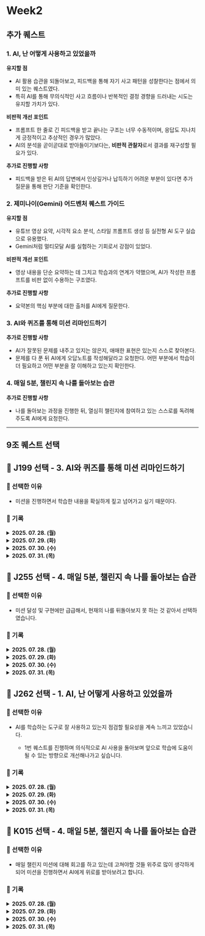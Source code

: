 # Week2

## 추가 퀘스트

### 1. AI, 난 어떻게 사용하고 있었을까

**유지할 점**

- AI 활용 습관을 되돌아보고, 피드백을 통해 자기 사고 패턴을 성찰한다는 점에서 의미 있는 퀘스트였다.
- 특히 AI를 통해 무의식적인 사고 흐름이나 반복적인 결정 경향을 드러내는 시도는 유지할 가치가 있다.

**비판적 개선 포인트**

- 프롬프트 한 줄로 긴 피드백을 받고 끝나는 구조는 너무 수동적이며, 응답도 지나치게 긍정적이고 추상적인 경우가 많았다.
- AI의 분석을 곧이곧대로 받아들이기보다는, **비판적 관찰자**로서 결과를 재구성할 필요가 있다.

**추가로 진행할 사항**

- 피드백을 받은 뒤 AI의 답변에서 인상깊거나 납득하기 어려운 부분이 있다면 추가 질문을 통해 판단 기준을 확인한다.

### 2. 제미나이(Gemini) 어드벤처 퀘스트 가이드

**유지할 점**

- 유튜브 영상 요약, 시각적 요소 분석, 스타일 프롬프트 생성 등 실전형 AI 도구 실습으로 유용했다.
- Gemini처럼 멀티모달 AI를 실험하는 기회로서 강점이 있었다.

**비판적 개선 포인트**

- 영상 내용을 단순 요약하는 데 그치고 학습과의 연계가 약했으며, AI가 작성한 프롬프트를 비판 없이 수용하는 구조였다.

**추가로 진행할 사항**

- 요약본의 핵심 부분에 대한 출처를 AI에게 질문한다.

### 3. AI와 퀴즈를 통해 미션 리마인드하기

**추가로 진행할 사항**

- AI가 잘못된 문제를 내주고 있지는 않은지, 애매한 표현은 있는지 스스로 찾아본다.
- 문제를 다 푼 뒤 AI에게 오답노트를 작성해달라고 요청한다. 어떤 부분에서 학습이 더 필요하고 어떤 부분을 잘 이해하고 있는지 확인한다.

### 4. 매일 5분, 챌린지 속 나를 돌아보는 습관

**추가로 진행할 사항**

- 나를 돌아보는 과정을 진행한 뒤, 열심히 챌린지에 참여하고 있는 스스로를 독려해주도록 AI에게 요청한다.

---

## 9조 퀘스트 선택

## 📅 J199 선택 - 3. AI와 퀴즈를 통해 미션 리마인드하기

### 📌 선택한 이유

- 미션을 진행하면서 학습한 내용을 확실하게 짚고 넘어가고 싶기 때문이다.

### 📒 기록

<details>

<summary><strong>2025. 07. 28. (월)</strong></summary>

</details>

<details>

<summary><strong>2025. 07. 29. (화)</strong></summary>

</details>

<details>

<summary><strong>2025. 07. 30. (수)</strong></summary>

</details>

<details>

<summary><strong>2025. 07. 31. (목)</strong></summary>

</details>

## 📅 J255 선택 - 4. 매일 5분, 챌린지 속 나를 돌아보는 습관

### 📌 선택한 이유

- 미션 달성 및 구현에만 급급해서, 현재의 나를 뒤돌아보지 못 하는 것 같아서 선택하였습니다.

### 📒 기록

<details>

<summary><strong>2025. 07. 28. (월)</strong></summary>

</details>

<details>

<summary><strong>2025. 07. 29. (화)</strong></summary>

</details>

<details>

<summary><strong>2025. 07. 30. (수)</strong></summary>

</details>

<details>

<summary><strong>2025. 07. 31. (목)</strong></summary>

</details>

## 📅 J262 선택 - 1. AI, 난 어떻게 사용하고 있었을까

### 📌 선택한 이유

- AI를 학습하는 도구로 잘 사용하고 있는지 점검할 필요성을 계속 느끼고 있었습니다.

  - 1번 퀘스트를 진행하며 의식적으로 AI 사용을 돌아보며 앞으로 학습에 도움이 될 수 있는 방향으로 개선해나가고 싶습니다.

### 📒 기록

<details>

<summary><strong>2025. 07. 28. (월)</strong></summary>

</details>

<details>

<summary><strong>2025. 07. 29. (화)</strong></summary>

</details>

<details>

<summary><strong>2025. 07. 30. (수)</strong></summary>

</details>

<details>

<summary><strong>2025. 07. 31. (목)</strong></summary>

</details>

## 📅 K015 선택 - 4. 매일 5분, 챌린지 속 나를 돌아보는 습관

### 📌 선택한 이유

- 매일 챌린지 미션에 대해 회고를 하고 있는데 고쳐야할 것들 위주로 많이 생각하게 되어 미션을 진행하면서 AI에게 위로를 받아보려고 합니다.

### 📒 기록

<details>

<summary><strong>2025. 07. 28. (월)</strong></summary>

</details>

<details>

<summary><strong>2025. 07. 29. (화)</strong></summary>

</details>

<details>

<summary><strong>2025. 07. 30. (수)</strong></summary>

</details>

<details>

<summary><strong>2025. 07. 31. (목)</strong></summary>

</details>

